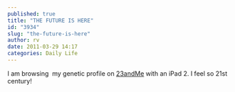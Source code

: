 ```yaml
---
published: true
title: "THE FUTURE IS HERE"
id: "3934"
slug: "the-future-is-here"
author: rv
date: 2011-03-29 14:17
categories: Daily Life
---
```

I am browsing  my genetic profile on <a href="https://www.23andme.com/">23andMe</a> with an iPad 2. I feel so 21st century!